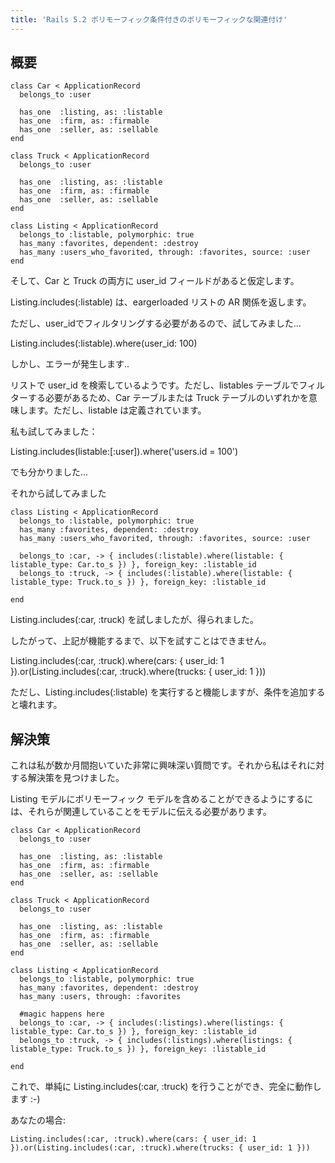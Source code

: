 ```yaml
---
title: 'Rails 5.2 ポリモーフィック条件付きのポリモーフィックな関連付け'
---
```


## 概要
```
class Car < ApplicationRecord
  belongs_to :user

  has_one  :listing, as: :listable
  has_one  :firm, as: :firmable
  has_one  :seller, as: :sellable
end

class Truck < ApplicationRecord
  belongs_to :user

  has_one  :listing, as: :listable
  has_one  :firm, as: :firmable
  has_one  :seller, as: :sellable
end

class Listing < ApplicationRecord
  belongs_to :listable, polymorphic: true
  has_many :favorites, dependent: :destroy
  has_many :users_who_favorited, through: :favorites, source: :user
end

```
そして、Car と Truck の両方に user_id フィールドがあると仮定します。

Listing.includes(:listable) は、eargerloaded リストの AR 関係を返します。

ただし、user_idでフィルタリングする必要があるので、試してみました...

Listing.includes(:listable).where(user_id: 100)

しかし、エラーが発生します..

リストで user_id を検索しているようです。ただし、listables テーブルでフィルターする必要があるため、Car テーブルまたは Truck テーブルのいずれかを意味します。ただし、listable は定義されています。

私も試してみました：

Listing.includes(listable:[:user]).where('users.id = 100')

でも分かりました...

それから試してみました

```
class Listing < ApplicationRecord
  belongs_to :listable, polymorphic: true
  has_many :favorites, dependent: :destroy
  has_many :users_who_favorited, through: :favorites, source: :user

  belongs_to :car, -> { includes(:listable).where(listable: { listable_type: Car.to_s }) }, foreign_key: :listable_id
  belongs_to :truck, -> { includes(:listable).where(listable: { listable_type: Truck.to_s }) }, foreign_key: :listable_id

end

```
Listing.includes(:car, :truck) を試しましたが、得られました。

したがって、上記が機能するまで、以下を試すことはできません。

Listing.includes(:car, :truck).where(cars: { user_id: 1 }).or(Listing.includes(:car, :truck).where(trucks: { user_id: 1 }))

ただし、Listing.includes(:listable) を実行すると機能しますが、条件を追加すると壊れます。

## 解決策
これは私が数か月間抱いていた非常に興味深い質問です。それから私はそれに対する解決策を見つけました。

Listing モデルにポリモーフィック モデルを含めることができるようにするには、それらが関連していることをモデルに伝える必要があります。

```
class Car < ApplicationRecord
  belongs_to :user

  has_one  :listing, as: :listable
  has_one  :firm, as: :firmable
  has_one  :seller, as: :sellable
end

class Truck < ApplicationRecord
  belongs_to :user

  has_one  :listing, as: :listable
  has_one  :firm, as: :firmable
  has_one  :seller, as: :sellable
end

class Listing < ApplicationRecord
  belongs_to :listable, polymorphic: true
  has_many :favorites, dependent: :destroy
  has_many :users, through: :favorites

  #magic happens here
  belongs_to :car, -> { includes(:listings).where(listings: { listable_type: Car.to_s }) }, foreign_key: :listable_id
  belongs_to :truck, -> { includes(:listings).where(listings: { listable_type: Truck.to_s }) }, foreign_key: :listable_id

end

```
これで、単純に Listing.includes(:car, :truck) を行うことができ、完全に動作します :-)

あなたの場合:

```
Listing.includes(:car, :truck).where(cars: { user_id: 1 }).or(Listing.includes(:car, :truck).where(trucks: { user_id: 1 }))

```
